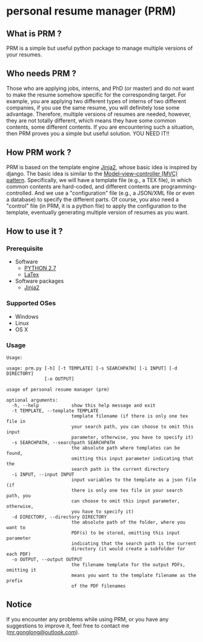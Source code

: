 # personal resume manager (PRM)

## What is PRM ?
PRM is a simple but useful python package to manage multiple versions of your resumes.

## Who needs PRM ?
Those who are applying jobs, interns, and PhD (or master) and do not want to make the resume somehow specific for the corresponding target. For example, you are applying two different types of interns of two different companies, if you use the same resume, you will definitely lose some advantage. Therefore, multiple versions of resumes are needed, however, they are not totally different, which means they have some common contents, some different contents. If you are encountering such a situation, then PRM proves you a simple but useful solution. YOU NEED IT!!

## How PRM work ?
PRM is based on the template engine [Jinja2](http://jinja.pocoo.org/), whose basic idea is inspired by django. The basic idea is similar to the [Model–view–controller (MVC) pattern](https://en.wikipedia.org/wiki/Model%E2%80%93view%E2%80%93controller). Specifically, we will have a template file (e.g., a TEX file), in which common contents are hard-coded, and different contents are programming-controlled. And we use a "configuration" file (e.g., a JSON/XML file or even a database) to specify the different parts. Of course, you also need a "control" file (in PRM, it is a python file) to apply the configuration to the template, eventually generating multiple version of resumes as you want.

## How to use it ?

### Prerequisite

+ Software
    * [PYTHON 2.7](https://www.python.org/)
    * [LaTex](https://www.latex-project.org/) 
+ Software packages
    * [Jinja2](http://jinja.pocoo.org/)

### Supported OSes

+ Windows
+ Linux
+ OS X


### Usage

```shell
Usage:

usage: prm.py [-h] [-t TEMPLATE] [-s SEARCHPATH] [-i INPUT] [-d DIRECTORY]
              [-o OUTPUT]

usage of personal resume manager (prm)

optional arguments:
  -h, --help            show this help message and exit
  -t TEMPLATE, --template TEMPLATE
                        template filename (if there is only one tex file in
                        your search path, you can choose to omit this input
                        parameter, otherwise, you have to specify it)
  -s SEARCHPATH, --searchpath SEARCHPATH
                        the absolute path where templates can be found,
                        omitting this input parameter indicating that the
                        search path is the current directory
  -i INPUT, --input INPUT
                        input variables to the template as a json file (if
                        there is only one tex file in your search path, you
                        can choose to omit this input parameter, otherwise,
                        you have to specify it)
  -d DIRECTORY, --directory DIRECTORY
                        the absolute path of the folder, where you want to
                        PDF(s) to be stored, omitting this input parameter
                        indicating that the search path is the current
                        directory (it would create a subfolder for each PDF)
  -o OUTPUT, --output OUTPUT
                        the filename template for the output PDFs, omitting it
                        means you want to the template filename as the prefix
                        of the PDF filenames
```

## Notice

If you encounter any problems while using PRM, or you have any suggestions to improve it, feel free to contact me (mr.gonglong@outlook.com).


